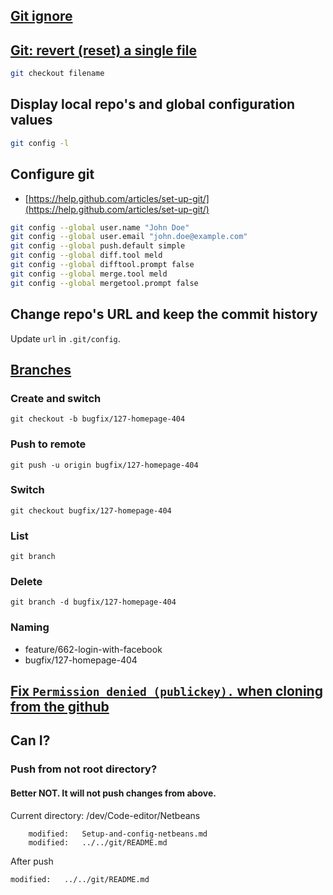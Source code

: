 ## [Git ignore](Git-ignore)

## [Git: revert (reset) a single file](https://www.norbauer.com/rails-consulting/notes/git-revert-reset-a-single-file)

```bash
git checkout filename
```

## Display local repo's and global configuration values 

```bash
git config -l
```

## Configure git
* [https://help.github.com/articles/set-up-git/](https://help.github.com/articles/set-up-git/)

```bash
git config --global user.name "John Doe"
git config --global user.email "john.doe@example.com"
git config --global push.default simple
git config --global diff.tool meld
git config --global difftool.prompt false
git config --global merge.tool meld
git config --global mergetool.prompt false
```

## Change repo's URL and keep the commit history
Update `url` in `.git/config`.

## [Branches](https://github.com/Kunena/Kunena-Forum/wiki/Create-a-new-branch-with-git-and-manage-branches)

### Create and switch

```shell
git checkout -b bugfix/127-homepage-404
```

### Push to remote

```shell
git push -u origin bugfix/127-homepage-404
```

### Switch

```shell
git checkout bugfix/127-homepage-404
```

### List

```shell
git branch
```

### Delete

```shell
git branch -d bugfix/127-homepage-404
```

### Naming
* feature/662-login-with-facebook
* bugfix/127-homepage-404


## [Fix `Permission denied (publickey).` when cloning from the github](Setup-git-ssh-key.md)

## Can I?

### Push from not root directory?

#### Better NOT. It will not push changes from above.

Current directory: /dev/Code-editor/Netbeans

```shell
	modified:   Setup-and-config-netbeans.md
	modified:   ../../git/README.md
```
After push

```shell
modified:   ../../git/README.md
```
